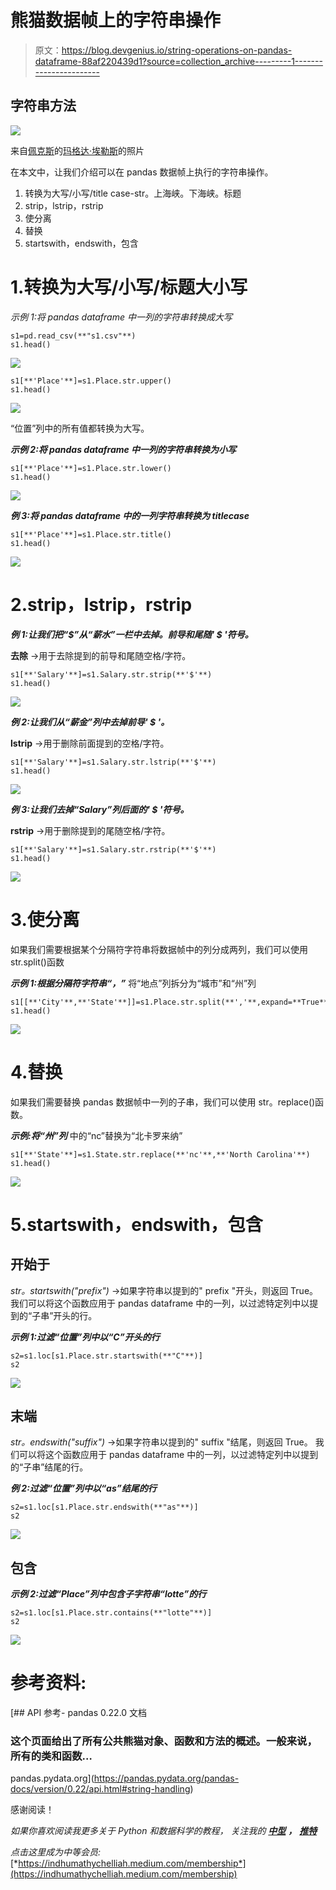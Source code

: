 # 熊猫数据帧上的字符串操作

> 原文：<https://blog.devgenius.io/string-operations-on-pandas-dataframe-88af220439d1?source=collection_archive---------1----------------------->

## 字符串方法

![](img/f410764f5c6b316c95fb12390732fb67.png)

来自[佩克斯](https://www.pexels.com/photo/beaded-multicolored-accessory-1339862/?utm_content=attributionCopyText&utm_medium=referral&utm_source=pexels)的[玛格达·埃勒斯](https://www.pexels.com/@magda-ehlers-pexels?utm_content=attributionCopyText&utm_medium=referral&utm_source=pexels)的照片

在本文中，让我们介绍可以在 pandas 数据帧上执行的字符串操作。

1.  转换为大写/小写/title case-str。上海峡。下海峡。标题
2.  strip，lstrip，rstrip
3.  使分离
4.  替换
5.  startswith，endswith，包含

# 1.转换为大写/小写/标题大小写

*示例 1:将 pandas dataframe 中一列的字符串转换成大写*

```
s1=pd.read_csv(**"s1.csv"**)
s1.head()
```

![](img/3de15f018a1d65742703298fda18bb69.png)

```
s1[**'Place'**]=s1.Place.str.upper()
s1.head()
```

![](img/96f32b3ddd4a2233d88f5d5d682bdd0f.png)

“位置”列中的所有值都转换为大写。

***示例 2:将 pandas dataframe 中一列的字符串转换为小写***

```
s1[**'Place'**]=s1.Place.str.lower()
s1.head()
```

![](img/421a5381663746c6c1359850794d41c5.png)

***例 3:将 pandas dataframe 中的一列字符串转换为 titlecase***

```
s1[**'Place'**]=s1.Place.str.title()
s1.head()
```

![](img/6c1f8303ba30f3a75b5796b9fd260ebc.png)

# 2.strip，lstrip，rstrip

***例 1:让我们把“$”从“薪水”一栏中去掉。前导和尾随' $ '符号。***

**去除** →用于去除提到的前导和尾随空格/字符。

```
s1[**'Salary'**]=s1.Salary.str.strip(**'$'**)
s1.head()
```

![](img/96730a4c4659e4a819d05fe1ed37aef4.png)

***例 2:让我们从“薪金”列中去掉前导' $ '。***

**lstrip** →用于删除前面提到的空格/字符。

```
s1[**'Salary'**]=s1.Salary.str.lstrip(**'$'**)
s1.head()
```

![](img/03d6fc336a637fae6d9cb23531788f08.png)

***例 3:让我们去掉“Salary”列后面的' $ '符号。***

**rstrip** →用于删除提到的尾随空格/字符。

```
s1[**'Salary'**]=s1.Salary.str.rstrip(**'$'**)
s1.head()
```

![](img/ce5c88da9890ee8d4205711050bd79e7.png)

# 3.使分离

如果我们需要根据某个分隔符字符串将数据帧中的列分成两列，我们可以使用 str.split()函数

***示例 1:根据分隔符字符串“，”*** 将“地点”列拆分为“城市”和“州”列

```
s1[[**'City'**,**'State'**]]=s1.Place.str.split(**','**,expand=**True**)
s1.head()
```

![](img/7caee807f271d4e57328846f09441852.png)

# 4.替换

如果我们需要替换 pandas 数据帧中一列的子串，我们可以使用 str。replace()函数。

***示例:将“州”列*** 中的“nc”替换为“北卡罗来纳”

```
s1[**'State'**]=s1.State.str.replace(**'nc'**,**'North Carolina'**)
s1.head()
```

![](img/32d81d3da5efff56cbea1c954ac78bb3.png)

# 5.startswith，endswith，包含

## 开始于

*str。startswith("prefix")* →如果字符串以提到的" prefix "开头，则返回 True。
我们可以将这个函数应用于 pandas dataframe 中的一列，以过滤特定列中以提到的“子串”开头的行。

***示例 1:过滤“位置”列中以“C”开头的行***

```
s2=s1.loc[s1.Place.str.startswith(**"C"**)]
s2
```

![](img/5388295fc1c2a6a47449638efc12f367.png)

## 末端

*str。endswith("suffix")* →如果字符串以提到的" suffix "结尾，则返回 True。
我们可以将这个函数应用于 pandas dataframe 中的一列，以过滤特定列中以提到的“子串”结尾的行。

***例 2:过滤“位置”列中以“as”结尾的行***

```
s2=s1.loc[s1.Place.str.endswith(**"as"**)]
s2
```

![](img/fd37091c226816e1501dcaa7aca51de8.png)

## 包含

***示例 2:过滤“Place”列中包含子字符串“lotte”的行***

```
s2=s1.loc[s1.Place.str.contains(**"lotte"**)]
s2
```

![](img/4d5c4cdd2f0e05062697861c1b51e6cc.png)

# 参考资料:

 [## API 参考- pandas 0.22.0 文档

### 这个页面给出了所有公共熊猫对象、函数和方法的概述。一般来说，所有的类和函数…

pandas.pydata.org](https://pandas.pydata.org/pandas-docs/version/0.22/api.html#string-handling) 

感谢阅读！

*如果你喜欢阅读我更多关于 Python 和数据科学的教程，
关注我的* [***中型***](https://medium.com/@IndhumathyChelliah) ***，*** [***推特***](https://twitter.com/IndhuChelliah)

*点击这里成为中等会员:*[*https://indhumathychelliah.medium.com/membership*](https://indhumathychelliah.medium.com/membership)